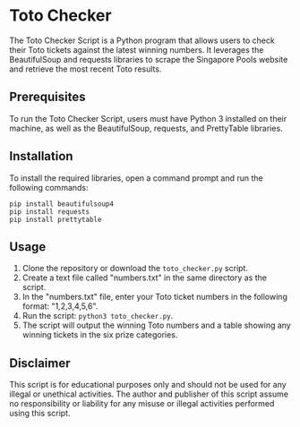 # Toto Checker

The Toto Checker Script is a Python program that allows users to check their Toto tickets against the latest winning numbers. It leverages the BeautifulSoup and requests libraries to scrape the Singapore Pools website and retrieve the most recent Toto results.

## Prerequisites

To run the Toto Checker Script, users must have Python 3 installed on their machine, as well as the BeautifulSoup, requests, and PrettyTable libraries.

## Installation

To install the required libraries, open a command prompt and run the following commands:

    pip install beautifulsoup4
    pip install requests
    pip install prettytable

## Usage

1. Clone the repository or download the `toto_checker.py` script.
2. Create a text file called "numbers.txt" in the same directory as the script.
3. In the "numbers.txt" file, enter your Toto ticket numbers in the following format: "1,2,3,4,5,6".
4. Run the script: `python3 toto_checker.py`.
5. The script will output the winning Toto numbers and a table showing any winning tickets in the six prize categories.

## Disclaimer

This script is for educational purposes only and should not be used for any illegal or unethical activities. The author and publisher of this script assume no responsibility or liability for any misuse or illegal activities performed using this script.
